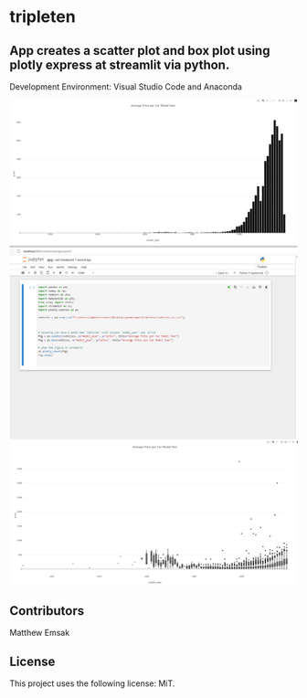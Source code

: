 # tripleten
## App creates a scatter plot and box plot using plotly express at streamlit via python.

Development Environment: Visual Studio Code and Anaconda


![]()<img width="723" alt="image" src="https://github.com/matthew813709/Gitimages/blob/1996ee9583c7c5bca07d6e0ea087b16168c42a71/Screenshot%202024-05-14%20133622.png">
![]()<img width="723" alt="image" src="https://github.com/matthew813709/Gitimages/blob/c38303e91eee2be6abbb59b12589892632353a3d/Screenshot%202024-05-14%20183503.png">
![]()<img width="723" alt="image" src="https://github.com/matthew813709/Gitimages/blob/a68f8bb9e9f362fecb89f2ab04c04d552b45fd49/Screenshot%202024-05-14%20182822.png">

## <strong> Contributors </strong> ##
Matthew Emsak

## <strong> License </strong> ##
This project uses the following license: MiT.
